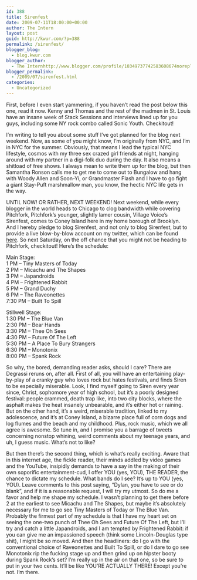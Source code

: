 ```yaml
---
id: 388
title: Sirenfest
date: 2009-07-11T18:00:00+00:00
author: The Intern
layout: post
guid: http://kwur.com/?p=388
permalink: /sirenfest/
blogger_blog:
  - blog.kwur.com
blogger_author:
  - The Internhttp://www.blogger.com/profile/10349737742583608674noreply@blogger.com
blogger_permalink:
  - /2009/07/sirenfest.html
categories:
  - Uncategorized
---
```

<div class="pf-content">
  <p>
    First, before I even start yammering, if you haven’t read the post below this one, read it now. Kenny and Thomas and the rest of the madmen in St. Louis have an insane week of Stack Sessions and interviews lined up for you guys, including some NY rock combo called Sonic Youth. Checkitout!
  </p>
  
  <p>
    I’m writing to tell you about some stuff I’ve got planned for the blog next weekend. Now, as some of you might know, I’m originally from NYC, and I’m in NYC for the summer. Obviously, that means I lead the typical NYC lifestyle, cosmos with my three sex crazed girl friends at night, hanging around with my partner in a digi-folk duo during the day. It also means a shitload of free shows. I always mean to write them up for the blog, but then Samantha Ronson calls me to get me to come out to Bungalow and hang with Woody Allen and Soon-Yi, or Grandmaster Flash and I have to go fight a giant Stay-Puft marshmallow man, you know, the hectic NYC life gets in the way.
  </p>
  
  <p>
    UNTIL NOW! OR RATHER, NEXT WEEKEND! Next weekend, while every blogger in the world heads to Chicago to clog bandwidth while covering Pitchfork, Pitchfork’s younger, slightly lamer cousin, Village Voice’s Sirenfest, comes to Coney Island here in my home borough of Brooklyn. And I hereby pledge to blog Sirenfest, and not only to blog Sirenfest, but to provide a live blow-by-blow account on my twitter, which can be found <a href="http://twitter.com/dylansuher">here</a>. So next Saturday, on the off chance that you might not be heading to Pitchfork, checkitout! Here’s the schedule:
  </p>
  
  <p>
    Main Stage:<br />1 PM – Tiny Masters of Today<br />2 PM – Micachu and The Shapes<br />3 PM – Japandroids<br />4 PM – Frightened Rabbit<br />5 PM – Grand Duchy<br />6 PM – The Raveonettes<br />7:30 PM – Built To Spill
  </p>
  
  <p>
    Stillwell Stage:<br />1:30 PM – The Blue Van<br />2:30 PM – Bear Hands<br />3:30 PM – Thee Oh Sees<br />4:30 PM – Future Of The Left<br />5:30 PM – A Place To Bury Strangers<br />6:30 PM – Monotonix<br />8:00 PM – Spank Rock
  </p>
  
  <p>
    So why, the bored, demanding reader asks, should I care? There are Degrassi reruns on, after all. First of all, you will have an entertaining play-by-play of a cranky guy who loves rock but hates festivals, and finds Siren to be especially miserable. Look, I find myself going to Siren every year since, Christ, sophomore year of high school, but it’s a poorly designed festival: people crammed, death trap like, into two city blocks, where the asphalt makes the heat insanely unbearable, and it’s either hot or raining. But on the other hand, it’s a weird, miserable tradition, linked to my adolescence, and it’s at Coney Island, a bizarre place full of corn dogs and log flumes and the beach and my childhood. Plus, rock music, which we all agree is awesome. So tune in, and I promise you a barrage of tweets concerning nonstop whining, weird comments about my teenage years, and uh, I guess music. What’s not to like?
  </p>
  
  <p>
    But then there’s the second thing, which is what’s really exciting. Aware that in this internet age, the fickle reader, their minds addled by video games and the YouTube, insipidly demands to have a say in the making of their own soporific entertainment-cud, I offer YOU (yes, YOU), THE READER, the chance to dictate my schedule. What bands do I see? It’s up to YOU (yes, YOU). Leave comments to this post saying, “Dylan, you have to see or do blank”, and if it is a reasonable request, I will try my utmost. So do me a favor and help me shape my schedule. I wasn’t planning to get there before 2 at the earliest to see Micachu and The Shapes, but maybe it’s absolutely necessary for me to go see Tiny Masters of Today or The Blue Van. Probably the firmest part of my schedule is that I have my heart set on seeing the one-two punch of Thee Oh Sees and Future Of The Left, but I’ll try and catch a little Japandroids, and I am tempted by Frightened Rabbit: if you can give me an impassioned speech (think some Lincoln-Douglas type shit), I might be so moved. And then the headliners: do I go with the conventional choice of Raveonettes and Built To Spill, or do I dare to go see Monotonix rip the fucking stage up and then grind up on hipster booty during Spank Rock’s set? I’m really up in the air on that one, so be sure to put in your two cents. It’ll be like YOU’RE ACTUALLY THERE! Except you’re not. I’m there.
  </p>
</div>